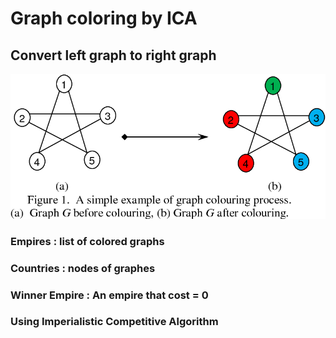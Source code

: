 # Graph coloring by ICA

## Convert left graph to right graph
![alt text](https://raw.githubusercontent.com/ameysam/graph-coloring/master/demo.png)

### Empires : list of colored graphs

### Countries : nodes of graphes

### Winner Empire : An empire that cost = 0

### Using Imperialistic Competitive Algorithm
